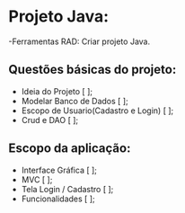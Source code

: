 ﻿# Projeto Java:
-Ferramentas RAD: Criar projeto Java.

## Questões básicas do projeto:
- Ideia do Projeto [ ];
- Modelar Banco de Dados [ ];
- Escopo de Usuario(Cadastro e Login) [ ];
- Crud e DAO [ ];
## Escopo da aplicação:
- Interface Gráfica [ ];
- MVC [ ];
- Tela Login / Cadastro [ ];
- Funcionalidades [ ];

 
